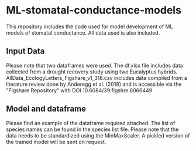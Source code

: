 # ML-stomatal-conductance-models

This repository includes the code used for model development of ML models of stomatal conductance. All data used is also included.

## Input Data

Please note that two dataframes were used. The df.xlsx file includes data collected from a drought recovery study using two Eucalyptus hybrids. AllData_EcologyLetters_Figshare_v1_318.csv includes data compiled from a literature review done by Anderegg et al. (2018) and is accessible via the "Figshare Repository" with DOI 10.6084/39.figshre.6066449

## Model and dataframe
Please find an example of the dataframe required attached. The list of species names can be found in the species list file. Please note that the data needs to be standardized using the MinMaxScaler. A pickled version of the trained model will be sent on request.
